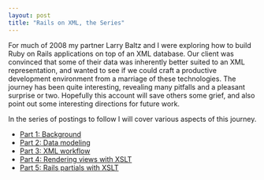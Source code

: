 ```yaml
---
layout: post
title: "Rails on XML, the Series"
---
```


For much of 2008 my partner Larry Baltz and I were exploring how to build Ruby on Rails applications on top of
an XML database. Our client was convinced that some of their data was inherently better suited to an XML representation, and wanted to see if we could craft a productive development environment from a marriage of these technologies. The journey has been quite interesting, revealing many pitfalls and a pleasant surprise or two. Hopefully this account will save others some grief, and also point out
some interesting directions for future work.

In the series of postings to follow I will cover various aspects of this journey.

  * [Part 1: Background](/2009/01/03/rails-on-xml-part-1-background.html)
  * [Part 2: Data modeling](/2009/01/04/rails-on-xml-part-2-data-modeling.html)
  * [Part 3: XML workflow](/2009/01/06/rails-on-xml-part-3-xml-workflow.html)
  * [Part 4: Rendering views with XSLT](/2009/01/18/rails-on-xml-part-4-rendering-views-with-xslt.html)
  * [Part 5: Rails partials with XSLT](/2009/01/19/rails-on-xml-part-5-rails-partials-with-xslt.html)
